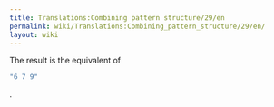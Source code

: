 ```yaml
---
title: Translations:Combining pattern structure/29/en
permalink: wiki/Translations:Combining_pattern_structure/29/en/
layout: wiki
---
```


The result is the equivalent of

``` Haskell
"6 7 9"
```

.
